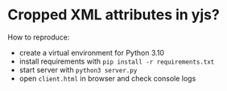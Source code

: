# Cropped XML attributes in yjs?



How to reproduce:

* create a virtual environment for Python 3.10
* install requirements with `pip install -r requirements.txt`
* start server with `python3 server.py`
* open `client.html` in browser and check console logs
